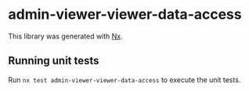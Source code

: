 # admin-viewer-viewer-data-access

This library was generated with [Nx](https://nx.dev).

## Running unit tests

Run `nx test admin-viewer-viewer-data-access` to execute the unit tests.
